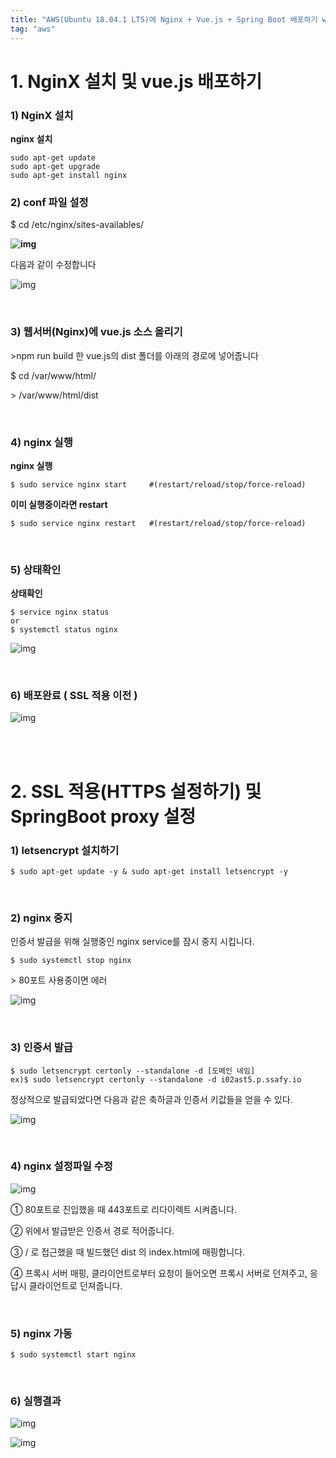 ```yaml
---
title: "AWS(Ubuntu 18.04.1 LTS)에 Nginx + Vue.js + Spring Boot 배포하기 with SSL"
tag: "aws"
---
```






# 1. NginX 설치 및 vue.js 배포하기

### 1) NginX 설치

**nginx 설치**

```shell
sudo apt-get update
sudo apt-get upgrade
sudo apt-get install nginx
```

### 2) conf 파일 설정

$ cd /etc/nginx/sites-availables/

**![img](https://user-images.githubusercontent.com/46040293/74617570-3294fa80-5171-11ea-8426-cc966326dbf4.png)**

다음과 같이 수정합니다

![img](https://user-images.githubusercontent.com/46040293/74617585-43de0700-5171-11ea-8dc7-cdf94e3962e6.png)

<br>

### 3) 웹서버(Nginx)에 vue.js 소스 올리기

\>npm run build 한 vue.js의 dist 폴더를 아래의 경로에 넣어줍니다

$ cd /var/www/html/

\>   /var/www/html/dist

<br>

### 4) nginx 실행

**nginx 실행**

```shell
$ sudo service nginx start     #(restart/reload/stop/force-reload)
```



**이미 실행중이라면 restart**

```shell
$ sudo service nginx restart   #(restart/reload/stop/force-reload)
```

<br>

### 5) 상태확인

**상태확인**

```
$ service nginx status 
or 
$ systemctl status nginx
```



![img](https://user-images.githubusercontent.com/46040293/74617593-4cced880-5171-11ea-846f-81684765b7c4.png)

<br>

### 6) 배포완료 ( SSL 적용 이전 )

![img](https://user-images.githubusercontent.com/46040293/74617606-5c4e2180-5171-11ea-833b-d73ce97a1f22.png)

<br>

<br>

# 2. SSL 적용(HTTPS 설정하기) 및SpringBoot proxy 설정

### 1) letsencrypt 설치하기

```shell
$ sudo apt-get update -y & sudo apt-get install letsencrypt -y
```

<br>

### 2) nginx 중지

인증서 발급을 위해 실행중인 nginx service를 잠시 중지 시킵니다.

```shell
$ sudo systemctl stop nginx
```

\> 80포트 사용중이면 에러

![img](https://user-images.githubusercontent.com/46040293/74617607-5d7f4e80-5171-11ea-83c0-88d25222165c.png)

<br>

### 3) 인증서 발급

```
$ sudo letsencrypt certonly --standalone -d [도메인 네임]
ex)$ sudo letsencrypt certonly --standalone -d i02ast5.p.ssafy.io
```

정상적으로 발급되었다면 다음과 같은 축하글과 인증서 키값들을 얻을 수 있다.

![img](https://user-images.githubusercontent.com/46040293/74617608-5e17e500-5171-11ea-9b14-aac6818530d1.png)

<br>

### 4) nginx 설정파일 수정

![img](https://user-images.githubusercontent.com/46040293/74617609-5e17e500-5171-11ea-9cf6-5f00b628007d.png)

① 80포트로 진입했을 때 443포트로 리다이렉트 시켜줍니다.

② 위에서 발급받은 인증서 경로 적어줍니다.

③ / 로 접근했을 때 빌드했던 dist 의 index.html에 매핑합니다.

④ 프록시 서버 매핑, 클라이언트로부터 요청이 들어오면 프록시 서버로 던져주고, 응답시 클라이언트로 던져줍니다.

<br>

### 5) nginx 가동

```
$ sudo systemctl start nginx
```

<br>

### 6) 실행결과

![img](https://user-images.githubusercontent.com/46040293/74617610-5eb07b80-5171-11ea-8dc6-65b9cc67bbd8.png)

![img](https://user-images.githubusercontent.com/46040293/74617603-5bb58b00-5171-11ea-96fd-314b5517f8a1.png)